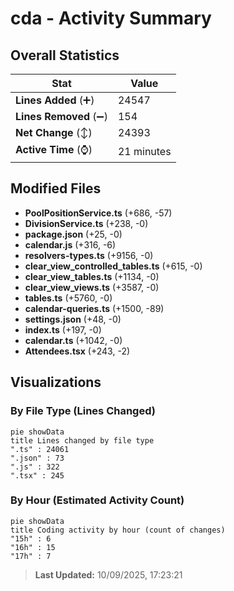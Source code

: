 # cda - Activity Summary 

## Overall Statistics

| Stat                   | Value                                                             |
| ---------------------- | ----------------------------------------------------------------- |
| **Lines Added** (➕)   | 24547                                          |
| **Lines Removed** (➖) | 154                                        |
| **Net Change** (↕)    | 24393                |
| **Active Time** (⌚)   | 21 minutes |


## Modified Files
- **PoolPositionService.ts** (+686, -57)
- **DivisionService.ts** (+238, -0)
- **package.json** (+25, -0)
- **calendar.js** (+316, -6)
- **resolvers-types.ts** (+9156, -0)
- **clear_view_controlled_tables.ts** (+615, -0)
- **clear_view_tables.ts** (+1134, -0)
- **clear_view_views.ts** (+3587, -0)
- **tables.ts** (+5760, -0)
- **calendar-queries.ts** (+1500, -89)
- **settings.json** (+48, -0)
- **index.ts** (+197, -0)
- **calendar.ts** (+1042, -0)
- **Attendees.tsx** (+243, -2)

## Visualizations

### By File Type (Lines Changed)

```mermaid
pie showData
title Lines changed by file type
".ts" : 24061
".json" : 73
".js" : 322
".tsx" : 245
```

### By Hour (Estimated Activity Count)

```mermaid
pie showData
title Coding activity by hour (count of changes)
"15h" : 6
"16h" : 15
"17h" : 7
```


> **Last Updated:** 10/09/2025, 17:23:21